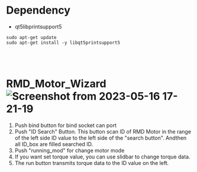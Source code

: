 # Dependency 
- qt5libprintsupport5

```
sudo apt-get update
sudo apt-get install -y libqt5printsupport5 
```
<br>
<br>

# RMD_Motor_Wizard![Screenshot from 2023-05-16 17-21-19](https://github.com/JinW00-Park/RMD_Motor_Wizard/assets/90753764/3a6eda37-c898-4783-abbe-8c35db257fcf)

1. Push bind button for bind socket can port
2. Push "ID Search" Button. This button scan ID of RMD Motor in the range of the left side ID value to the left side of the "search button". Andthen all  ID_box are filled searched ID.
3. Push "running_mod" for change motor mode
4. If you want set torque value, you can use slidbar to change torque data. 
5. The run button transmits torque data to the ID value on the left.
